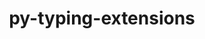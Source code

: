 ---
title: "py-typing-extensions"
layout: cache
categories: [package, develop-2025-01-05]
meta: {"versions": ["4.12.2"], "compilers": ["gcc@=10.5.0", "gcc@=11.1.0", "gcc@=11.4.0", "gcc@=13.2.0", "gcc@=13.3.0", "gcc@=7.3.1", "gcc@=7.5.0", "gcc@=9.4.0", "oneapi@=2024.2.1"], "oss": ["amzn2", "centos7", "rhel8", "ubuntu18.04", "ubuntu20.04", "ubuntu22.04", "ubuntu24.04"], "platforms": ["linux"], "targets": ["aarch64", "neoverse_v2", "ppc64le", "x86_64_v3"], "stacks": ["aws-isc", "aws-isc-aarch64", "data-vis-sdk", "developer-tools-aarch64-linux-gnu", "developer-tools-x86_64_v3-linux-gnu", "e4s", "e4s-neoverse-v2", "e4s-oneapi", "e4s-power", "e4s-rocm-external", "hep", "ml-linux-aarch64-cpu", "ml-linux-aarch64-cuda", "ml-linux-x86_64-cpu", "ml-linux-x86_64-cuda", "ml-linux-x86_64-rocm", "radiuss", "root"], "num_specs": 29, "num_specs_by_stack": {"aws-isc-aarch64": 2, "root": 29, "aws-isc": 2, "developer-tools-x86_64_v3-linux-gnu": 1, "developer-tools-aarch64-linux-gnu": 1, "radiuss": 2, "e4s-power": 2, "data-vis-sdk": 1, "e4s-neoverse-v2": 2, "e4s-rocm-external": 1, "hep": 2, "e4s": 4, "e4s-oneapi": 5, "ml-linux-aarch64-cpu": 3, "ml-linux-aarch64-cuda": 3, "ml-linux-x86_64-cuda": 3, "ml-linux-x86_64-rocm": 3, "ml-linux-x86_64-cpu": 3}}
spec_details: [{"hash": "2j4ilu2vc4curnizycgwdo5ealrnvlgg", "compiler": "gcc@=7.3.1", "versions": ["4.12.2"], "os": "amzn2", "platform": "linux", "target": "aarch64", "variants": ["build_system=python_pip"], "stacks": ["aws-isc-aarch64", "root"], "size": "-", "tarball": "https://binaries.spack.io/develop-2025-01-05/build_cache/linux-amzn2-aarch64/gcc-7.3.1/py-typing-extensions-4.12.2/linux-amzn2-aarch64-gcc-7.3.1-py-typing-extensions-4.12.2-2j4ilu2vc4curnizycgwdo5ealrnvlgg.spack"}, {"hash": "77y4o5ulmyx7twyte2cnufdi5ycivi4g", "compiler": "gcc@=7.3.1", "versions": ["4.12.2"], "os": "amzn2", "platform": "linux", "target": "aarch64", "variants": ["build_system=python_pip"], "stacks": ["aws-isc-aarch64", "root"], "size": "-", "tarball": "https://binaries.spack.io/develop-2025-01-05/build_cache/linux-amzn2-aarch64/gcc-7.3.1/py-typing-extensions-4.12.2/linux-amzn2-aarch64-gcc-7.3.1-py-typing-extensions-4.12.2-77y4o5ulmyx7twyte2cnufdi5ycivi4g.spack"}, {"hash": "56dogi6b2a7mjo5wr6gkki7tky27grec", "compiler": "gcc@=7.3.1", "versions": ["4.12.2"], "os": "amzn2", "platform": "linux", "target": "x86_64_v3", "variants": ["build_system=python_pip"], "stacks": ["aws-isc", "root"], "size": "-", "tarball": "https://binaries.spack.io/develop-2025-01-05/build_cache/linux-amzn2-x86_64_v3/gcc-7.3.1/py-typing-extensions-4.12.2/linux-amzn2-x86_64_v3-gcc-7.3.1-py-typing-extensions-4.12.2-56dogi6b2a7mjo5wr6gkki7tky27grec.spack"}, {"hash": "u36jnzgg7lj5mhe4ivz4p2xk7c5pttrt", "compiler": "gcc@=7.3.1", "versions": ["4.12.2"], "os": "amzn2", "platform": "linux", "target": "x86_64_v3", "variants": ["build_system=python_pip"], "stacks": ["aws-isc", "root"], "size": "-", "tarball": "https://binaries.spack.io/develop-2025-01-05/build_cache/linux-amzn2-x86_64_v3/gcc-7.3.1/py-typing-extensions-4.12.2/linux-amzn2-x86_64_v3-gcc-7.3.1-py-typing-extensions-4.12.2-u36jnzgg7lj5mhe4ivz4p2xk7c5pttrt.spack"}, {"hash": "eorxf2r6mysaz73jgrye2rrru62ezpsa", "compiler": "gcc@=10.5.0", "versions": ["4.12.2"], "os": "centos7", "platform": "linux", "target": "x86_64_v3", "variants": ["build_system=python_pip"], "stacks": ["root", "developer-tools-x86_64_v3-linux-gnu"], "size": "-", "tarball": "https://binaries.spack.io/develop-2025-01-05/build_cache/linux-centos7-x86_64_v3/gcc-10.5.0/py-typing-extensions-4.12.2/linux-centos7-x86_64_v3-gcc-10.5.0-py-typing-extensions-4.12.2-eorxf2r6mysaz73jgrye2rrru62ezpsa.spack"}, {"hash": "qv4m6uk4skh6fm3zttqqhwltqhddvkqr", "compiler": "gcc@=13.3.0", "versions": ["4.12.2"], "os": "rhel8", "platform": "linux", "target": "aarch64", "variants": ["build_system=python_pip"], "stacks": ["root", "developer-tools-aarch64-linux-gnu"], "size": "-", "tarball": "https://binaries.spack.io/develop-2025-01-05/build_cache/linux-rhel8-aarch64/gcc-13.3.0/py-typing-extensions-4.12.2/linux-rhel8-aarch64-gcc-13.3.0-py-typing-extensions-4.12.2-qv4m6uk4skh6fm3zttqqhwltqhddvkqr.spack"}, {"hash": "72fsmk5s4yghtxijyrokpbvc64ngxloe", "compiler": "gcc@=7.5.0", "versions": ["4.12.2"], "os": "ubuntu18.04", "platform": "linux", "target": "x86_64_v3", "variants": ["build_system=python_pip"], "stacks": ["radiuss", "root"], "size": "-", "tarball": "https://binaries.spack.io/develop-2025-01-05/build_cache/linux-ubuntu18.04-x86_64_v3/gcc-7.5.0/py-typing-extensions-4.12.2/linux-ubuntu18.04-x86_64_v3-gcc-7.5.0-py-typing-extensions-4.12.2-72fsmk5s4yghtxijyrokpbvc64ngxloe.spack"}, {"hash": "xjowm5o7jcpmj6hrkwsxqkwhttv3kxjx", "compiler": "gcc@=7.5.0", "versions": ["4.12.2"], "os": "ubuntu18.04", "platform": "linux", "target": "x86_64_v3", "variants": ["build_system=python_pip"], "stacks": ["radiuss", "root"], "size": "-", "tarball": "https://binaries.spack.io/develop-2025-01-05/build_cache/linux-ubuntu18.04-x86_64_v3/gcc-7.5.0/py-typing-extensions-4.12.2/linux-ubuntu18.04-x86_64_v3-gcc-7.5.0-py-typing-extensions-4.12.2-xjowm5o7jcpmj6hrkwsxqkwhttv3kxjx.spack"}, {"hash": "djzeohlzazz2cdmuxlxyuqyenx3bhxn2", "compiler": "gcc@=9.4.0", "versions": ["4.12.2"], "os": "ubuntu20.04", "platform": "linux", "target": "ppc64le", "variants": ["build_system=python_pip"], "stacks": ["e4s-power", "root"], "size": "-", "tarball": "https://binaries.spack.io/develop-2025-01-05/build_cache/linux-ubuntu20.04-ppc64le/gcc-9.4.0/py-typing-extensions-4.12.2/linux-ubuntu20.04-ppc64le-gcc-9.4.0-py-typing-extensions-4.12.2-djzeohlzazz2cdmuxlxyuqyenx3bhxn2.spack"}, {"hash": "ygfjiafymbs36qfo2kwquh3tkt22af6w", "compiler": "gcc@=9.4.0", "versions": ["4.12.2"], "os": "ubuntu20.04", "platform": "linux", "target": "ppc64le", "variants": ["build_system=python_pip"], "stacks": ["e4s-power", "root"], "size": "-", "tarball": "https://binaries.spack.io/develop-2025-01-05/build_cache/linux-ubuntu20.04-ppc64le/gcc-9.4.0/py-typing-extensions-4.12.2/linux-ubuntu20.04-ppc64le-gcc-9.4.0-py-typing-extensions-4.12.2-ygfjiafymbs36qfo2kwquh3tkt22af6w.spack"}, {"hash": "pxk663kqr5yeq6x7kcwwymn2rqo3pwm5", "compiler": "gcc@=11.1.0", "versions": ["4.12.2"], "os": "ubuntu20.04", "platform": "linux", "target": "x86_64_v3", "variants": ["build_system=python_pip"], "stacks": ["data-vis-sdk", "root"], "size": "-", "tarball": "https://binaries.spack.io/develop-2025-01-05/build_cache/linux-ubuntu20.04-x86_64_v3/gcc-11.1.0/py-typing-extensions-4.12.2/linux-ubuntu20.04-x86_64_v3-gcc-11.1.0-py-typing-extensions-4.12.2-pxk663kqr5yeq6x7kcwwymn2rqo3pwm5.spack"}, {"hash": "uubgo22d4xczs2unmjberbuzmxoe2zif", "compiler": "gcc@=11.4.0", "versions": ["4.12.2"], "os": "ubuntu22.04", "platform": "linux", "target": "neoverse_v2", "variants": ["build_system=python_pip"], "stacks": ["root", "e4s-neoverse-v2"], "size": "-", "tarball": "https://binaries.spack.io/develop-2025-01-05/build_cache/linux-ubuntu22.04-neoverse_v2/gcc-11.4.0/py-typing-extensions-4.12.2/linux-ubuntu22.04-neoverse_v2-gcc-11.4.0-py-typing-extensions-4.12.2-uubgo22d4xczs2unmjberbuzmxoe2zif.spack"}, {"hash": "nekyt2zltdeib3qddoalsfvjaiujwhfl", "compiler": "gcc@=11.4.0", "versions": ["4.12.2"], "os": "ubuntu22.04", "platform": "linux", "target": "neoverse_v2", "variants": ["build_system=python_pip"], "stacks": ["root", "e4s-neoverse-v2"], "size": "-", "tarball": "https://binaries.spack.io/develop-2025-01-05/build_cache/linux-ubuntu22.04-neoverse_v2/gcc-11.4.0/py-typing-extensions-4.12.2/linux-ubuntu22.04-neoverse_v2-gcc-11.4.0-py-typing-extensions-4.12.2-nekyt2zltdeib3qddoalsfvjaiujwhfl.spack"}, {"hash": "dsjwoptiz7dth7fzj2ne2t2jdrumzdwv", "compiler": "gcc@=11.4.0", "versions": ["4.12.2"], "os": "ubuntu22.04", "platform": "linux", "target": "x86_64_v3", "variants": ["build_system=python_pip"], "stacks": ["e4s-rocm-external", "root", "hep", "e4s"], "size": "-", "tarball": "https://binaries.spack.io/develop-2025-01-05/build_cache/linux-ubuntu22.04-x86_64_v3/gcc-11.4.0/py-typing-extensions-4.12.2/linux-ubuntu22.04-x86_64_v3-gcc-11.4.0-py-typing-extensions-4.12.2-dsjwoptiz7dth7fzj2ne2t2jdrumzdwv.spack"}, {"hash": "cqmjkz6xf2ee5oj2m2ijelz22a3ssef4", "compiler": "gcc@=11.4.0", "versions": ["4.12.2"], "os": "ubuntu22.04", "platform": "linux", "target": "x86_64_v3", "variants": ["build_system=python_pip"], "stacks": ["e4s", "root"], "size": "-", "tarball": "https://binaries.spack.io/develop-2025-01-05/build_cache/linux-ubuntu22.04-x86_64_v3/gcc-11.4.0/py-typing-extensions-4.12.2/linux-ubuntu22.04-x86_64_v3-gcc-11.4.0-py-typing-extensions-4.12.2-cqmjkz6xf2ee5oj2m2ijelz22a3ssef4.spack"}, {"hash": "o7oi22h76jt2hhxdyw7xsefufvv3xbsf", "compiler": "gcc@=11.4.0", "versions": ["4.12.2"], "os": "ubuntu22.04", "platform": "linux", "target": "x86_64_v3", "variants": ["build_system=python_pip"], "stacks": ["e4s", "root"], "size": "-", "tarball": "https://binaries.spack.io/develop-2025-01-05/build_cache/linux-ubuntu22.04-x86_64_v3/gcc-11.4.0/py-typing-extensions-4.12.2/linux-ubuntu22.04-x86_64_v3-gcc-11.4.0-py-typing-extensions-4.12.2-o7oi22h76jt2hhxdyw7xsefufvv3xbsf.spack"}, {"hash": "332ovrbhd74dk4wf4f3grauifyljqpku", "compiler": "gcc@=11.4.0", "versions": ["4.12.2"], "os": "ubuntu22.04", "platform": "linux", "target": "x86_64_v3", "variants": ["build_system=python_pip"], "stacks": ["root", "hep"], "size": "-", "tarball": "https://binaries.spack.io/develop-2025-01-05/build_cache/linux-ubuntu22.04-x86_64_v3/gcc-11.4.0/py-typing-extensions-4.12.2/linux-ubuntu22.04-x86_64_v3-gcc-11.4.0-py-typing-extensions-4.12.2-332ovrbhd74dk4wf4f3grauifyljqpku.spack"}, {"hash": "jv7tgcjncz3lpwn5yorqiletgrcvbxpw", "compiler": "gcc@=11.4.0", "versions": ["4.12.2"], "os": "ubuntu22.04", "platform": "linux", "target": "x86_64_v3", "variants": ["build_system=python_pip"], "stacks": ["e4s", "root"], "size": "-", "tarball": "https://binaries.spack.io/develop-2025-01-05/build_cache/linux-ubuntu22.04-x86_64_v3/gcc-11.4.0/py-typing-extensions-4.12.2/linux-ubuntu22.04-x86_64_v3-gcc-11.4.0-py-typing-extensions-4.12.2-jv7tgcjncz3lpwn5yorqiletgrcvbxpw.spack"}, {"hash": "hu7rbm3ex6i2cm5v7as2kxwxirjj2jis", "compiler": "oneapi@=2024.2.1", "versions": ["4.12.2"], "os": "ubuntu22.04", "platform": "linux", "target": "x86_64_v3", "variants": ["build_system=python_pip"], "stacks": ["e4s-oneapi", "root"], "size": "-", "tarball": "https://binaries.spack.io/develop-2025-01-05/build_cache/linux-ubuntu22.04-x86_64_v3/oneapi-2024.2.1/py-typing-extensions-4.12.2/linux-ubuntu22.04-x86_64_v3-oneapi-2024.2.1-py-typing-extensions-4.12.2-hu7rbm3ex6i2cm5v7as2kxwxirjj2jis.spack"}, {"hash": "nlrlfwlvbdobgkfo3a3ccorp53bq6ito", "compiler": "oneapi@=2024.2.1", "versions": ["4.12.2"], "os": "ubuntu22.04", "platform": "linux", "target": "x86_64_v3", "variants": ["build_system=python_pip"], "stacks": ["e4s-oneapi", "root"], "size": "-", "tarball": "https://binaries.spack.io/develop-2025-01-05/build_cache/linux-ubuntu22.04-x86_64_v3/oneapi-2024.2.1/py-typing-extensions-4.12.2/linux-ubuntu22.04-x86_64_v3-oneapi-2024.2.1-py-typing-extensions-4.12.2-nlrlfwlvbdobgkfo3a3ccorp53bq6ito.spack"}, {"hash": "cwcjvqcxzhvzhvnklkqlonehj4lliqve", "compiler": "oneapi@=2024.2.1", "versions": ["4.12.2"], "os": "ubuntu22.04", "platform": "linux", "target": "x86_64_v3", "variants": ["build_system=python_pip"], "stacks": ["e4s-oneapi", "root"], "size": "-", "tarball": "https://binaries.spack.io/develop-2025-01-05/build_cache/linux-ubuntu22.04-x86_64_v3/oneapi-2024.2.1/py-typing-extensions-4.12.2/linux-ubuntu22.04-x86_64_v3-oneapi-2024.2.1-py-typing-extensions-4.12.2-cwcjvqcxzhvzhvnklkqlonehj4lliqve.spack"}, {"hash": "nfr3xjbgjbrb3tcg4ts73odj5bwkyyg2", "compiler": "oneapi@=2024.2.1", "versions": ["4.12.2"], "os": "ubuntu22.04", "platform": "linux", "target": "x86_64_v3", "variants": ["build_system=python_pip"], "stacks": ["e4s-oneapi", "root"], "size": "-", "tarball": "https://binaries.spack.io/develop-2025-01-05/build_cache/linux-ubuntu22.04-x86_64_v3/oneapi-2024.2.1/py-typing-extensions-4.12.2/linux-ubuntu22.04-x86_64_v3-oneapi-2024.2.1-py-typing-extensions-4.12.2-nfr3xjbgjbrb3tcg4ts73odj5bwkyyg2.spack"}, {"hash": "xxhtvd7kq3plmyz2i7ybiynissehbhak", "compiler": "oneapi@=2024.2.1", "versions": ["4.12.2"], "os": "ubuntu22.04", "platform": "linux", "target": "x86_64_v3", "variants": ["build_system=python_pip"], "stacks": ["e4s-oneapi", "root"], "size": "-", "tarball": "https://binaries.spack.io/develop-2025-01-05/build_cache/linux-ubuntu22.04-x86_64_v3/oneapi-2024.2.1/py-typing-extensions-4.12.2/linux-ubuntu22.04-x86_64_v3-oneapi-2024.2.1-py-typing-extensions-4.12.2-xxhtvd7kq3plmyz2i7ybiynissehbhak.spack"}, {"hash": "2mifftkgv3ttd2lr5z37vkt34criqjdb", "compiler": "gcc@=13.2.0", "versions": ["4.12.2"], "os": "ubuntu24.04", "platform": "linux", "target": "aarch64", "variants": ["build_system=python_pip"], "stacks": ["root", "ml-linux-aarch64-cpu", "ml-linux-aarch64-cuda"], "size": "-", "tarball": "https://binaries.spack.io/develop-2025-01-05/build_cache/linux-ubuntu24.04-aarch64/gcc-13.2.0/py-typing-extensions-4.12.2/linux-ubuntu24.04-aarch64-gcc-13.2.0-py-typing-extensions-4.12.2-2mifftkgv3ttd2lr5z37vkt34criqjdb.spack"}, {"hash": "vt2arhgmx472vxof43bamm2akbt6rnlc", "compiler": "gcc@=13.2.0", "versions": ["4.12.2"], "os": "ubuntu24.04", "platform": "linux", "target": "aarch64", "variants": ["build_system=python_pip"], "stacks": ["root", "ml-linux-aarch64-cpu", "ml-linux-aarch64-cuda"], "size": "-", "tarball": "https://binaries.spack.io/develop-2025-01-05/build_cache/linux-ubuntu24.04-aarch64/gcc-13.2.0/py-typing-extensions-4.12.2/linux-ubuntu24.04-aarch64-gcc-13.2.0-py-typing-extensions-4.12.2-vt2arhgmx472vxof43bamm2akbt6rnlc.spack"}, {"hash": "yn5pgyj7osxeeihkk4hbrcuw5yitb6gi", "compiler": "gcc@=13.2.0", "versions": ["4.12.2"], "os": "ubuntu24.04", "platform": "linux", "target": "aarch64", "variants": ["build_system=python_pip"], "stacks": ["root", "ml-linux-aarch64-cpu", "ml-linux-aarch64-cuda"], "size": "-", "tarball": "https://binaries.spack.io/develop-2025-01-05/build_cache/linux-ubuntu24.04-aarch64/gcc-13.2.0/py-typing-extensions-4.12.2/linux-ubuntu24.04-aarch64-gcc-13.2.0-py-typing-extensions-4.12.2-yn5pgyj7osxeeihkk4hbrcuw5yitb6gi.spack"}, {"hash": "5qsche6mpt2p6p4ewxgc2psdmq5yt2iq", "compiler": "gcc@=13.2.0", "versions": ["4.12.2"], "os": "ubuntu24.04", "platform": "linux", "target": "x86_64_v3", "variants": ["build_system=python_pip"], "stacks": ["ml-linux-x86_64-cuda", "ml-linux-x86_64-rocm", "root", "ml-linux-x86_64-cpu"], "size": "-", "tarball": "https://binaries.spack.io/develop-2025-01-05/build_cache/linux-ubuntu24.04-x86_64_v3/gcc-13.2.0/py-typing-extensions-4.12.2/linux-ubuntu24.04-x86_64_v3-gcc-13.2.0-py-typing-extensions-4.12.2-5qsche6mpt2p6p4ewxgc2psdmq5yt2iq.spack"}, {"hash": "lk6vd6s4elnayfu5kd47w75ir62rtry5", "compiler": "gcc@=13.2.0", "versions": ["4.12.2"], "os": "ubuntu24.04", "platform": "linux", "target": "x86_64_v3", "variants": ["build_system=python_pip"], "stacks": ["ml-linux-x86_64-cuda", "ml-linux-x86_64-rocm", "root", "ml-linux-x86_64-cpu"], "size": "-", "tarball": "https://binaries.spack.io/develop-2025-01-05/build_cache/linux-ubuntu24.04-x86_64_v3/gcc-13.2.0/py-typing-extensions-4.12.2/linux-ubuntu24.04-x86_64_v3-gcc-13.2.0-py-typing-extensions-4.12.2-lk6vd6s4elnayfu5kd47w75ir62rtry5.spack"}, {"hash": "zh7tsupmubtuuna75fffcqzttqu7xwrx", "compiler": "gcc@=13.2.0", "versions": ["4.12.2"], "os": "ubuntu24.04", "platform": "linux", "target": "x86_64_v3", "variants": ["build_system=python_pip"], "stacks": ["ml-linux-x86_64-cuda", "ml-linux-x86_64-rocm", "root", "ml-linux-x86_64-cpu"], "size": "-", "tarball": "https://binaries.spack.io/develop-2025-01-05/build_cache/linux-ubuntu24.04-x86_64_v3/gcc-13.2.0/py-typing-extensions-4.12.2/linux-ubuntu24.04-x86_64_v3-gcc-13.2.0-py-typing-extensions-4.12.2-zh7tsupmubtuuna75fffcqzttqu7xwrx.spack"}]
---